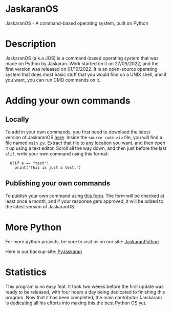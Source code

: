 # JaskaranOS
JaskaranOS - A command-based operating system, built on Python

# Description
JaskaranOS (a.k.a JOS) is a command-based operating system that was made on Python by Jaskaran. Work started on it on 27/09/2022, and the first version was released on 01/10/2022. It is an open-source operating system that does most basic stuff that you would find on a UNIX shell, and if you want, you can run CMD commands on it.

# Adding your own commands
## Locally
To add in your own commands, you first need to download the latest version of JaskaranOS [here](https://github.com/TheAnister/JaskaranOS/releases/tag/JaskaranOS). Inside the `source code.zip` file, you will find a file named `main.py`. Extract that file to any location you want, and then open it up using a text editor. Scroll all the way down, and then just before the last ```elif```, write your own command using this format:
```
  elif a == "test":
    print("This is just a test.")
```

## Publishing your own commands
To publish your own command using [this form](https://forms.gle/E51v22UuDgpYzEkU9). The form will be checked at least once a month, and if your response gets approved, it will be added to the latest version of JaskaranOS.

# More Python
For more python projects, be sure to visit us on our site: [JaskaranPython](https://jaskaranpython.glitch.me)

Here is our backup-site: [PyJaskaran](https://TheAnister.github.io)

# Statistics
This program is no easy feat. It took two weeks before the first update was ready to be released, with four hours a day being dedicated to finishing this program. Now that it has been completed, the main contributor (Jaskaran) is dedicating all his efforts into making this the best Python OS yet.
